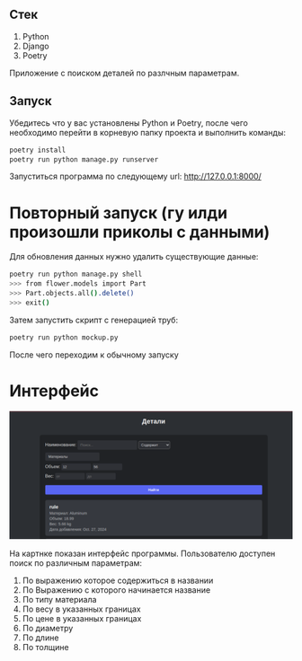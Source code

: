 ## Стек
1. Python
2. Django
3. Poetry

Приложение с поиском деталей по разлчным параметрам.

## Запуск
Убедитесь что у вас установлены Python и Poetry, после чего необходимо перейти в корневую папку проекта и выполнить команды:
```bash
poetry install
poetry run python manage.py runserver
```

Запуститься программа по следующему url: http://127.0.0.1:8000/

# Повторный запуск (гу илди произошли приколы с данными)

Для обновления данных нужно удалить существующие данные:
```bash
poetry run python manage.py shell
>>> from flower.models import Part
>>> Part.objects.all().delete()
>>> exit()
```

Затем запустить скрипт с генерацией труб:
```bash
poetry run python mockup.py
```
После чего переходим к обычному запуску

# Интерфейс
![alt text](image.png)

На картнке показан интерфейс программы. Пользователю доступен поиск по различным параметрам:
1. По выражению которое содержиться в названии
2. По Выражению с которого начинается название
3. По типу материала
4. По весу в указанных границах
5. По цене в указанных границах
6. По диаметру
7. По длине
8. По толщине